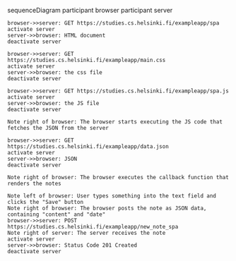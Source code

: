 sequenceDiagram
    participant browser
    participant server

    browser->>server: GET https://studies.cs.helsinki.fi/exampleapp/spa
    activate server
    server->>browser: HTML document
    deactivate server

    browser->>server: GET https://studies.cs.helsinki.fi/exampleapp/main.css
    activate server
    server->>browser: the css file
    deactivate server

    browser->>server: GET https://studies.cs.helsinki.fi/exampleapp/spa.js
    activate server
    server->>browser: the JS file
    deactivate server

    Note right of browser: The browser starts executing the JS code that fetches the JSON from the server

    browser->>server: GET https://studies.cs.helsinki.fi/exampleapp/data.json
    activate server
    server->>browser: JSON
    deactivate server

    Note right of browser: The browser executes the callback function that renders the notes
    
    Note left of browser: User types something into the text field and clicks the "Save" button
    Note right of browser: The browser posts the note as JSON data, containing "content" and "date"
    browser->>server: POST https://studies.cs.helsinki.fi/exampleapp/new_note_spa
    Note right of server: The server receives the note
    activate server
    server->>browser: Status Code 201 Created
    deactivate server
